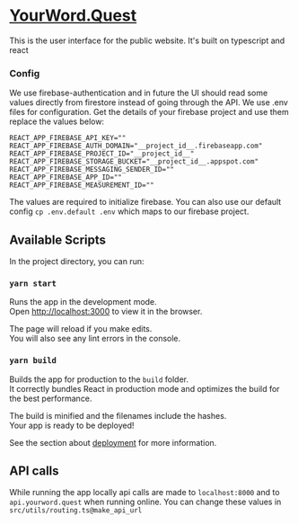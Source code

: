 # [YourWord.Quest](https://yourword.quest)

This is the user interface for the public website. It's built on typescript and react

### Config
We use firebase-authentication and in future the UI should read some values directly from firestore instead of going through the API.
We use .env files for configuration. Get the details of your firebase project and use them replace the values below:

```env
REACT_APP_FIREBASE_API_KEY=""
REACT_APP_FIREBASE_AUTH_DOMAIN="__project_id__.firebaseapp.com"
REACT_APP_FIREBASE_PROJECT_ID="__project_id__"
REACT_APP_FIREBASE_STORAGE_BUCKET="__project_id__.appspot.com"
REACT_APP_FIREBASE_MESSAGING_SENDER_ID=""
REACT_APP_FIREBASE_APP_ID=""
REACT_APP_FIREBASE_MEASUREMENT_ID=""
```

The values are required to initialize firebase. You can also use our  default config `cp .env.default .env` which maps to our firebase project.


## Available Scripts

In the project directory, you can run:

### `yarn start`

Runs the app in the development mode.\
Open [http://localhost:3000](http://localhost:3000) to view it in the browser.

The page will reload if you make edits.\
You will also see any lint errors in the console.

### `yarn build`

Builds the app for production to the `build` folder.\
It correctly bundles React in production mode and optimizes the build for the best performance.

The build is minified and the filenames include the hashes.\
Your app is ready to be deployed!

See the section about [deployment](https://facebook.github.io/create-react-app/docs/deployment) for more information.

## API calls
While running the app locally api calls are made to `localhost:8000` and to `api.yourword.quest` when running online. You can change these values in `src/utils/routing.ts@make_api_url`

